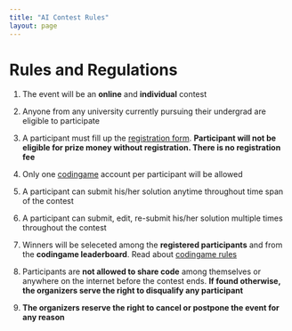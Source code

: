 ```yaml
---
title: "AI Contest Rules"
layout: page
---
```

# Rules and Regulations

1. The event will be an **online** and **individual** contest

2. Anyone from any university currently pursuing their undergrad are eligible to participate

3. A participant must fill up the [registration form](https://forms.gle/UtqoyLrGmdE6PE9c8). **Participant will not be eligible for prize money without registration. There is no registration fee**

4. Only one [codingame](https://www.codingame.com/start) account per participant will be allowed

5. A participant can submit his/her solution anytime throughout time span of the contest

6. A participant can submit, edit, re-submit his/her solution multiple times throughout the contest

7. Winners will be seleceted among the **registered participants** and from the **codingame leaderboard**. Read about [codingame rules](https://www.codingame.com/rules)

8. Participants are **not allowed to share code** among themselves or anywhere on the internet before the contest ends. **If found otherwise, the organizers serve the right to disqualify any participant**

9. **The organizers reserve the right to cancel or postpone the event for any reason**

